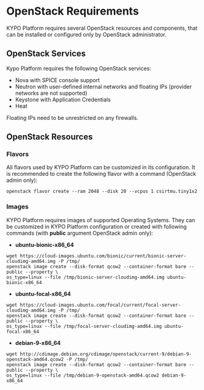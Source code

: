# OpenStack Requirements
KYPO Platform requires several OpenStack resources and components, that can be installed or configured only by OpenStack administrator.

## OpenStack Services
Kypo Platform requires the following OpenStack services:

* Nova with SPICE console support
* Neutron with user-defined internal networks and floating IPs (provider networks are not supported)
* Keystone with Application Credentials
* Heat

Floating IPs need to be unrestricted on any firewalls.

## OpenStack Resources

### Flavors
All flavors used by KYPO Platform can be customized in its configuration. It is recommended to create the following flavor with a command (OpenStack admin only):
```
openstack flavor create --ram 2048 --disk 20 --vcpus 1 csirtmu.tiny1x2
```

### Images
KYPO Platform requires images of supported Operating Systems. They can be customized in KYPO Platform configuration or created with following commands (with **public** argument OpenStack admin only):

* **ubuntu-bionic-x86_64**
```
wget https://cloud-images.ubuntu.com/bionic/current/bionic-server-cloudimg-amd64.img -P /tmp/
openstack image create --disk-format qcow2 --container-format bare --public --property \
os_type=linux --file /tmp/bionic-server-cloudimg-amd64.img ubuntu-bionic-x86_64
```
* **ubuntu-focal-x86_64**
```
wget https://cloud-images.ubuntu.com/focal/current/focal-server-cloudimg-amd64.img -P /tmp/
openstack image create --disk-format qcow2 --container-format bare --public --property \
os_type=linux --file /tmp/focal-server-cloudimg-amd64.img ubuntu-focal-x86_64
```

* **debian-9-x86_64**
```
wget http://cdimage.debian.org/cdimage/openstack/current-9/debian-9-openstack-amd64.qcow2 -P /tmp/
openstack image create --disk-format qcow2 --container-format bare --public --property \
os_type=linux --file /tmp/debian-9-openstack-amd64.qcow2 debian-9-x86_64
```
